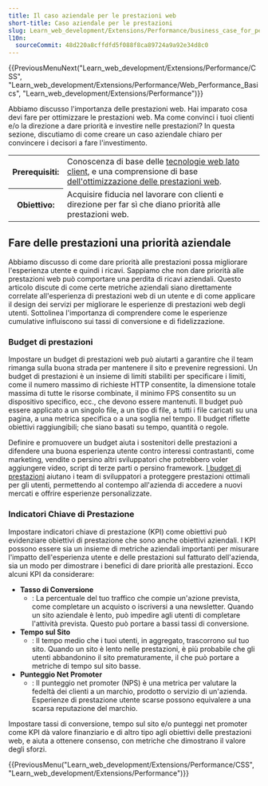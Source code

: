 ```yaml
---
title: Il caso aziendale per le prestazioni web
short-title: Caso aziendale per le prestazioni
slug: Learn_web_development/Extensions/Performance/business_case_for_performance
l10n:
  sourceCommit: 48d220a8cffdfd5f088f8ca89724a9a92e34d8c0
---
```


{{PreviousMenuNext("Learn_web_development/Extensions/Performance/CSS", "Learn_web_development/Extensions/Performance/Web_Performance_Basics", "Learn_web_development/Extensions/Performance")}}

Abbiamo discusso l'importanza delle prestazioni web. Hai imparato cosa devi fare per ottimizzare le prestazioni web. Ma come convinci i tuoi clienti e/o la direzione a dare priorità e investire nelle prestazioni? In questa sezione, discutiamo di come creare un caso aziendale chiaro per convincere i decisori a fare l'investimento.

<table>
  <tbody>
    <tr>
      <th scope="row">Prerequisiti:</th>
      <td>
        Conoscenza di base delle
        <a href="/it/docs/Learn_web_development/Getting_started/Your_first_website"
          >tecnologie web lato client</a
        >, e una comprensione di base
        <a href="/it/docs/Web/Performance">dell'ottimizzazione delle prestazioni web</a>.
      </td>
    </tr>
    <tr>
      <th scope="row">Obiettivo:</th>
      <td>
        Acquisire fiducia nel lavorare con clienti e direzione per far sì che diano priorità alle prestazioni web.
      </td>
    </tr>
  </tbody>
</table>

## Fare delle prestazioni una priorità aziendale

Abbiamo discusso di come dare priorità alle prestazioni possa migliorare l'esperienza utente e quindi i ricavi. Sappiamo che non dare priorità alle prestazioni web può comportare una perdita di ricavi aziendali. Questo articolo discute di come certe metriche aziendali siano direttamente correlate all'esperienza di prestazioni web di un utente e di come applicare il design dei servizi per migliorare le esperienze di prestazioni web degli utenti. Sottolinea l'importanza di comprendere come le esperienze cumulative influiscono sui tassi di conversione e di fidelizzazione.

### Budget di prestazioni

Impostare un budget di prestazioni web può aiutarti a garantire che il team rimanga sulla buona strada per mantenere il sito e prevenire regressioni. Un budget di prestazioni è un insieme di limiti stabiliti per specificare i limiti, come il numero massimo di richieste HTTP consentite, la dimensione totale massima di tutte le risorse combinate, il minimo FPS consentito su un dispositivo specifico, ecc., che devono essere mantenuti. Il budget può essere applicato a un singolo file, a un tipo di file, a tutti i file caricati su una pagina, a una metrica specifica o a una soglia nel tempo. Il budget riflette obiettivi raggiungibili; che siano basati su tempo, quantità o regole.

Definire e promuovere un budget aiuta i sostenitori delle prestazioni a difendere una buona esperienza utente contro interessi contrastanti, come marketing, vendite o persino altri sviluppatori che potrebbero voler aggiungere video, script di terze parti o persino framework. [I budget di prestazioni](/it/docs/Web/Performance/Guides/Performance_budgets) aiutano i team di sviluppatori a proteggere prestazioni ottimali per gli utenti, permettendo al contempo all'azienda di accedere a nuovi mercati e offrire esperienze personalizzate.

### Indicatori Chiave di Prestazione

Impostare indicatori chiave di prestazione (KPI) come obiettivi può evidenziare obiettivi di prestazione che sono anche obiettivi aziendali. I KPI possono essere sia un insieme di metriche aziendali importanti per misurare l'impatto dell'esperienza utente e delle prestazioni sul fatturato dell'azienda, sia un modo per dimostrare i benefici di dare priorità alle prestazioni. Ecco alcuni KPI da considerare:

- **Tasso di Conversione**
  - : La percentuale del tuo traffico che compie un'azione prevista, come completare un acquisto o iscriversi a una newsletter. Quando un sito aziendale è lento, può impedire agli utenti di completare l'attività prevista. Questo può portare a bassi tassi di conversione.
- **Tempo sul Sito**
  - : Il tempo medio che i tuoi utenti, in aggregato, trascorrono sul tuo sito. Quando un sito è lento nelle prestazioni, è più probabile che gli utenti abbandonino il sito prematuramente, il che può portare a metriche di tempo sul sito basse.
- **Punteggio Net Promoter**
  - : Il punteggio net promoter (NPS) è una metrica per valutare la fedeltà dei clienti a un marchio, prodotto o servizio di un'azienda. Esperienze di prestazione utente scarse possono equivalere a una scarsa reputazione del marchio.

Impostare tassi di conversione, tempo sul sito e/o punteggi net promoter come KPI dà valore finanziario e di altro tipo agli obiettivi delle prestazioni web, e aiuta a ottenere consenso, con metriche che dimostrano il valore degli sforzi.

{{PreviousMenu("Learn_web_development/Extensions/Performance/CSS", "Learn_web_development/Extensions/Performance")}}
